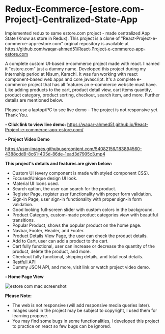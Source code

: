 # Redux-Ecommerce-[estore.com-Project]-Centralized-State-App
 Implemented redux to same estore.com project - made centralized App State (Know as store in Redux).
 This project is a clone of "React-Project-e-commerce-app-estore.com" orginal repository is available at https://github.com/waqar-ahmed51/React-Project-e-commerce-app-estore.com

A complete custom UI-based e-commerce project made with react. I named it "estore.com" just a dummy name. Developed this project during my internship period at Nisum, Karachi. It was fun working with react component-based web apps and core javascript. It's a complete e-commerce project that has all features an e-commerce website must have. Like adding products to the cart, product detail view, cart items quantity, product category, product sorting, checkout, search item, and more. Further details are mentioned below.
 
Please use a laptop/PC to see live demo - The project is not responsive yet. Thank You.

<strong> - Click link to view live demo:</strong> https://waqar-ahmed51.github.io/React-Project-e-commerce-app-estore.com/




<strong> - Project Video Demo</strong>

https://user-images.githubusercontent.com/54082156/183894560-4388cdd9-8c61-405d-86de-1ead3d7905c3.mp4



<strong>This project's details and features are given below: </strong>
- Custom UI (every component is made with styled component CSS).
- Focused/Unique design UI look.
- Material UI Icons used.
- Search option, the user can search for the product.
- Register Page, register user functionality with proper form validation.
- Sign-in Page, user sign-in functionality with proper sign-in form validation.
- Good looking full-screen slider with custom colors in the background.
- Product Category, custom-made product categories view with beautiful transitions.
- Popular Product, shows the popular product on the home page.
- Navbar, Footer, Header, and Footer.
- Product Details View Page, the user can check the product details.
- Add to Cart, user can add a product to the cart.
- Cart fully functional, user can increase or decrease the quantity of the product, delete the product, and more.
- Checkout fully functional, shipping details, and total cost details.
- Restfull API
- Dummy JSON API, and more, visit link or watch project video demo.


<strong> - Home Page View</strong>

![estore com mac screenshot](https://user-images.githubusercontent.com/54082156/183893088-6c480663-1989-4770-87f2-33c45ac9a43e.png)


<strong>Please Note:</strong>
- The web is not responsive (will add responsive media queries later).
- Images used in the project may be subject to copyright, I used them for learning propose.
- You may find some bugs in some functionalities, I developed this project to practice on react so few bugs can be ignored. 
